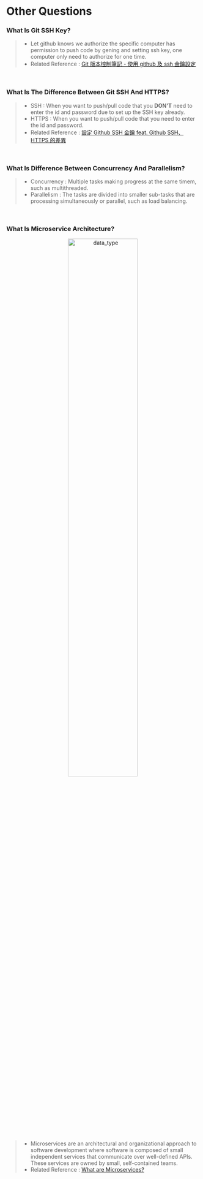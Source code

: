 # Other Questions

### **What Is Git SSH Key?**
> - Let github knows we authorize the specific computer has permission to push code by gening and setting ssh key, one computer only need to authorize for one time.
> - Related Reference : [Git 版本控制筆記 - 使用 github 及 ssh 金鑰設定](https://blog.jaycetyle.com/2018/02/github-ssh/)

<br/>

### **What Is The Difference Between Git SSH And HTTPS?**
> - SSH : When you want to push/pull code that you **DON'T** need to enter the id and password due to set up the SSH key already.
> - HTTPS : When you want to push/pull code that you need to enter the id and password.
> - Related Reference : [設定 Github SSH 金鑰 feat. Github SSH、HTTPS 的差異](https://ithelp.ithome.com.tw/articles/10205988)

<br/>

### **What Is Difference Between Concurrency And Parallelism?**
> - Concurrency : Multiple tasks making progress at the same timem, such as multithreaded.
> - Parallelism : The tasks are divided into smaller sub-tasks that are processing simultaneously or parallel, such as load balancing.

<br/>

### **What Is Microservice Architecture?**
<p align="center">
<img src="img/microservices.png" alt="data_type" title="data_type" width="60%">
</p>

> - Microservices are an architectural and organizational approach to software development where software is composed of small independent services that communicate over well-defined APIs. These services are owned by small, self-contained teams.
> - Related Reference : [What are Microservices?](https://aws.amazon.com/microservices/)

<br/>
